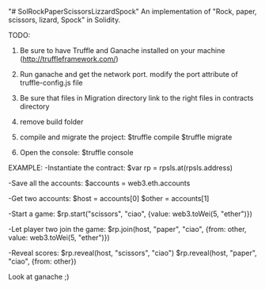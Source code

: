 "# SolRockPaperScissorsLizzardSpock" 
An implementation of "Rock, paper, scissors, lizard, Spock" in Solidity.

TODO:
1. Be sure to have Truffle and Ganache installed on your machine (http://truffleframework.com/)

2. Run ganache and get the network port. modify the port attribute of truffle-config.js file

3. Be sure that files in Migration directory link to the right files in contracts directory

4. remove build folder

5. compile and migrate the project:
  $truffle compile
  $truffle migrate
  
6. Open the console:
  $truffle console

EXAMPLE:
-Instantiate the contract:
  $var rp = rpsls.at(rpsls.address)
  
-Save all the accounts:
  $accounts = web3.eth.accounts

-Get two accounts:
  $host = accounts[0]
  $other = accounts[1]

-Start a game:
  $rp.start("scissors", "ciao", {value: web3.toWei(5, "ether")})
  
-Let player two join the game:
  $rp.join(host, "paper", "ciao", {from: other, value: web3.toWei(5, "ether")})
  
-Reveal scores:
  $rp.reveal(host, "scissors", "ciao")
  $rp.reveal(host, "paper", "ciao", {from: other})
  
Look at ganache ;)
